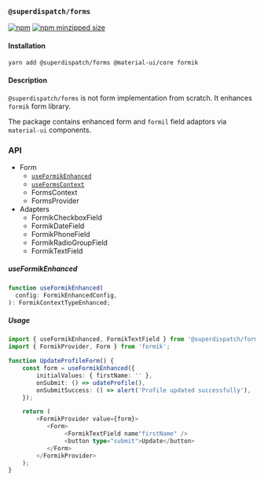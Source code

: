 ### `@superdispatch/forms`

[![npm](https://img.shields.io/npm/v/@superdispatch/forms)](https://www.npmjs.com/package/@superdispatch/forms)
[![npm minzipped size](https://img.shields.io/bundlephobia/minzip/@superdispatch/forms.svg)](https://bundlephobia.com/result?p=@superdispatch/forms)

#### Installation

```bash
yarn add @superdispatch/forms @material-ui/core formik
```

#### Description

`@superdispatch/forms` is not form implementation from scratch. It enhances `formik` form library.

The package contains enhanced form and `formil` field adaptors via `material-ui` components.

### API

- Form
  - [`useFormikEnhanced`](#useformikenhanced)
  - [`useFormsContext`](useformscontext)
  - FormsContext
  - FormsProvider
- Adapters
  - FormikCheckboxField
  - FormikDateField
  - FormikPhoneField
  - FormikRadioGroupField
  - FormikTextField

##### useFormikEnhanced

```typescript
function useFormikEnhanced(
  config: FormikEnhancedConfig,
): FormikContextTypeEnhanced;
```

##### Usage

```typescript jsx
import { useFormikEnhanced, FormikTextField } from '@superdispatch/forms';
import { FormikProvider, Form } from 'formik';

function UpdateProfileForm() {
    const form = useFormikEnhanced({
        initialValues: { firstName: '' },
        onSubmit: () => udateProfile(),
        onSubmitSuccess: () => alert('Profile updated successfully'),
    });

    return (
        <FormikProvider value={form}>
           <Form>
                <FormikTextField name"firstName" />
                <button type="submit">Update</button>
           </Form>
        </FormikProvider>
    );
}

```
